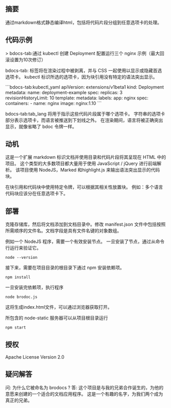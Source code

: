 <!--
## Synopsis

Static compilation of html from markdown including processing for grouping code snippets into arbitrary tabs.
-->
## 摘要

通过markdown格式静态编译html，包括将代码片段分组到任意选项卡的处理。

<!--
## Code Example
\> bdocs-tab:kubectl Deployment Config to run 3 nginx instances (max rollback set to 10 revisions).

bdocs-tab:tab will be stripped during rendering and utilized to with CSS to show or hide the preferred tab. kubectl indicates the desired tab, since blockquotes have no specific syntax highlighting.

\`\`\`bdocs-tab:kubectl_yaml
apiVersion: extensions/v1beta1
kind: Deployment
metadata:
  name: deployment-example
spec:
  replicas: 3
  revisionHistoryLimit: 10
  template:
    metadata:
      labels:
        app: nginx
    spec:
      containers:
      - name: nginx
        image: nginx:1.10
\`\`\`

bdocs-tab:tab_lang will be used to indicate which tab these code snippets belong to. The tab section of the string indicates the tab, while, the language is pushed beyond the underscore. During rendering, the language will be properly highlighted as if the bdoc token was omitted.
-->
## 代码示例
\> bdocs-tab:通过 kubectl 创建 Deployment 配置运行三个 nginx 示例（最大回滚设置为10次修订）

bdocs-tab: 标签将在渲染过程中被剥离，并与 CSS 一起使用以显示或隐藏首选选项卡。 kubectl 标识所选的选项卡，因为块引用没有特定的语法突出显示。

\`\`\`bdocs-tab:kubectl_yaml
apiVersion: extensions/v1beta1
kind: Deployment
metadata:
  name: deployment-example
spec:
  replicas: 3
  revisionHistoryLimit: 10
  template:
    metadata:
      labels:
        app: nginx
    spec:
      containers:
      - name: nginx
        image: nginx:1.10
\`\`\`

bdocs-tab:tab_lang 将用于指示这些代码片段属于哪个选项卡。 字符串的选项卡部分表示选项卡，而语言被推送到下划线之外。 在渲染期间，语言将被正确突出显示，就像省略了 bdoc 令牌一样。

<!--
## Motivation

This is a project to extend markdown documents and render them in html with a table of contents and code snippet pane. Most projects of this variety lean heavily on front end parsing with JavaScript/jQuery. This project uses NodeJS, Marked, and highlight.js to output syntax highlighted code blocks.

With specific tokens on blockquotes and code blocks, the chunks can be placed according to their relevance. Ex: Multiple language code blocks that should be grouped under an arbitrary tab.
-->
## 动机

这是一个扩展 markdown 标识文档并使用目录和代码片段将其呈现在 HTML 中的项目。 这个类型的大多数项目都大量用于使用 JavaScript / jQuery 进行前端解析。 该项目使用 NodeJS，Marked 和highlight.js 来输出语法突出显示的代码块。

在块引用和代码块中使用特定令牌，可以根据其相关性放置块。 例如：多个语言代码块应该分在任意选项卡下。

<!--
## Installation

Clone the repository, then add documents into documents directory. Modify the manifest.json to contain the document filenames in the order desired. The docs field is an array of objects with a filename key.

As a NodeJS program, a valid installation of node is required. Once node is installed, verify it can be run from command line.
```
node --version
```
Next, depedencies need to be installed via npm from the root of the project directory.
```
npm install
```

Once dependencies are installed, run
```
node brodoc.js
```

This will generate the index.html file, which can be opened in a browser or served.

The included node-static server can be run from the project root via
```
npm start
```
-->
## 部署

克隆存储库，然后将文档添加到文档目录中。修改 manifest.json 文件中包括按照所需顺序的文件名。文档字段是具有文件名键的对象数组。

例如一个 NodeJS 程序，需要一个有效安装节点。 一旦安装了节点，通过从命令行运行来验证它。
```
node --version
```
接下来，需要在项目目录的根目录下通过 npm 安装依赖项。
```
npm install
```

一旦安装完依赖项，执行程序
```
node brodoc.js
```

这将生成index.html文件，可以通过浏览器获取打开。

所包含的 node-static 服务器可以从项目根目录运行
```
npm start
```

<!--
## License

Apache License Version 2.0
-->
## 授权

Apache License Version 2.0

<!--
## FAQ

Q: Why is it named brodocs?
A: This project was born out of a collaboration with my brother to create a suitable docs app for his purposes. It was a fun name for the the two of us to use as actual brothers.
-->
## 疑问解答

问: 为什么它被命名为 brodocs ?
答: 这个项目是与我的兄弟合作诞生的，为他的意愿来创建的一个适合的文档应用程序。 这是一个有趣的名字，为我们两个成为真正的兄弟。
